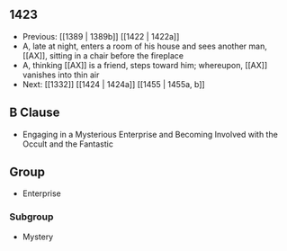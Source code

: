 ## 1423
- Previous: [[1389 | 1389b]] [[1422 | 1422a]] 
- A, late at night, enters a room of his house and sees another man, [[AX]], sitting in a chair before the fireplace
- A, thinking [[AX]] is a friend, steps toward him; whereupon, [[AX]] vanishes into thin air
- Next: [[1332]] [[1424 | 1424a]] [[1455 | 1455a, b]] 

## B Clause
- Engaging in a Mysterious Enterprise and Becoming Involved with the Occult and the Fantastic

## Group
- Enterprise

### Subgroup
- Mystery

